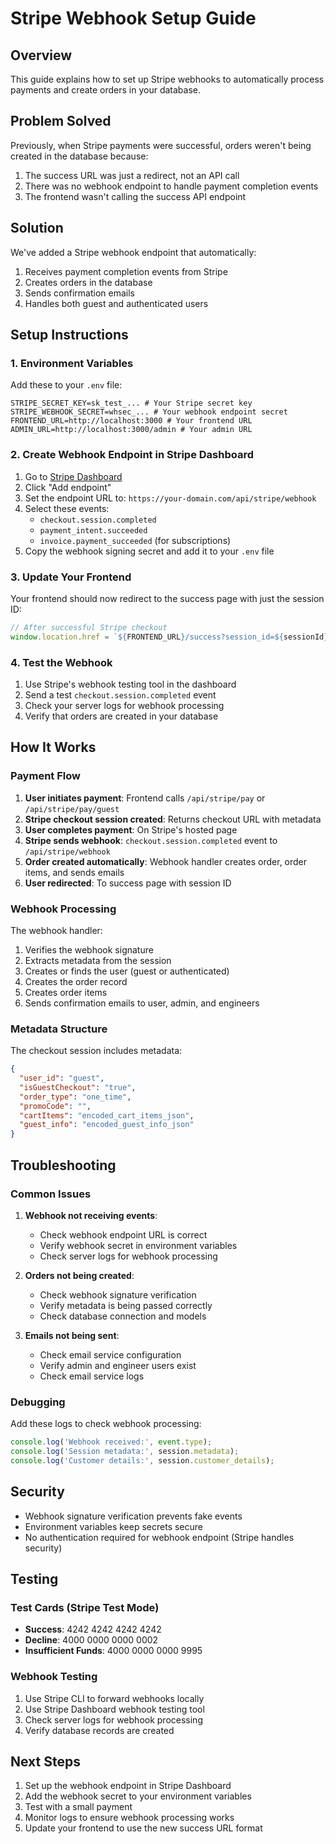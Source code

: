 # Stripe Webhook Setup Guide

## Overview

This guide explains how to set up Stripe webhooks to automatically process payments and create orders in your database.

## Problem Solved

Previously, when Stripe payments were successful, orders weren't being created in the database because:
1. The success URL was just a redirect, not an API call
2. There was no webhook endpoint to handle payment completion events
3. The frontend wasn't calling the success API endpoint

## Solution

We've added a Stripe webhook endpoint that automatically:
1. Receives payment completion events from Stripe
2. Creates orders in the database
3. Sends confirmation emails
4. Handles both guest and authenticated users

## Setup Instructions

### 1. Environment Variables

Add these to your `.env` file:

```env
STRIPE_SECRET_KEY=sk_test_... # Your Stripe secret key
STRIPE_WEBHOOK_SECRET=whsec_... # Your webhook endpoint secret
FRONTEND_URL=http://localhost:3000 # Your frontend URL
ADMIN_URL=http://localhost:3000/admin # Your admin URL
```

### 2. Create Webhook Endpoint in Stripe Dashboard

1. Go to [Stripe Dashboard](https://dashboard.stripe.com/webhooks)
2. Click "Add endpoint"
3. Set the endpoint URL to: `https://your-domain.com/api/stripe/webhook`
4. Select these events:
   - `checkout.session.completed`
   - `payment_intent.succeeded`
   - `invoice.payment_succeeded` (for subscriptions)
5. Copy the webhook signing secret and add it to your `.env` file

### 3. Update Your Frontend

Your frontend should now redirect to the success page with just the session ID:

```javascript
// After successful Stripe checkout
window.location.href = `${FRONTEND_URL}/success?session_id=${sessionId}`;
```

### 4. Test the Webhook

1. Use Stripe's webhook testing tool in the dashboard
2. Send a test `checkout.session.completed` event
3. Check your server logs for webhook processing
4. Verify that orders are created in your database

## How It Works

### Payment Flow

1. **User initiates payment**: Frontend calls `/api/stripe/pay` or `/api/stripe/pay/guest`
2. **Stripe checkout session created**: Returns checkout URL with metadata
3. **User completes payment**: On Stripe's hosted page
4. **Stripe sends webhook**: `checkout.session.completed` event to `/api/stripe/webhook`
5. **Order created automatically**: Webhook handler creates order, order items, and sends emails
6. **User redirected**: To success page with session ID

### Webhook Processing

The webhook handler:
1. Verifies the webhook signature
2. Extracts metadata from the session
3. Creates or finds the user (guest or authenticated)
4. Creates the order record
5. Creates order items
6. Sends confirmation emails to user, admin, and engineers

### Metadata Structure

The checkout session includes metadata:
```json
{
  "user_id": "guest",
  "isGuestCheckout": "true",
  "order_type": "one_time",
  "promoCode": "",
  "cartItems": "encoded_cart_items_json",
  "guest_info": "encoded_guest_info_json"
}
```

## Troubleshooting

### Common Issues

1. **Webhook not receiving events**:
   - Check webhook endpoint URL is correct
   - Verify webhook secret in environment variables
   - Check server logs for webhook processing

2. **Orders not being created**:
   - Check webhook signature verification
   - Verify metadata is being passed correctly
   - Check database connection and models

3. **Emails not being sent**:
   - Check email service configuration
   - Verify admin and engineer users exist
   - Check email service logs

### Debugging

Add these logs to check webhook processing:

```javascript
console.log('Webhook received:', event.type);
console.log('Session metadata:', session.metadata);
console.log('Customer details:', session.customer_details);
```

## Security

- Webhook signature verification prevents fake events
- Environment variables keep secrets secure
- No authentication required for webhook endpoint (Stripe handles security)

## Testing

### Test Cards (Stripe Test Mode)
- **Success**: 4242 4242 4242 4242
- **Decline**: 4000 0000 0000 0002
- **Insufficient Funds**: 4000 0000 0000 9995

### Webhook Testing
1. Use Stripe CLI to forward webhooks locally
2. Use Stripe Dashboard webhook testing tool
3. Check server logs for webhook processing
4. Verify database records are created

## Next Steps

1. Set up the webhook endpoint in Stripe Dashboard
2. Add the webhook secret to your environment variables
3. Test with a small payment
4. Monitor logs to ensure webhook processing works
5. Update your frontend to use the new success URL format 